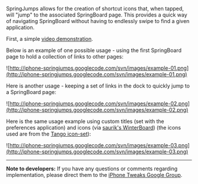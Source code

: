 SpringJumps allows for the creation of shortcut icons that, when tapped, will "jump" to the associated SpringBoard page. This provides a quick way of navigating SpringBoard without having to endlessly swipe to find a given application.

First, a simple [video demonstration](http://jp.youtube.com/watch?v=vOGC-V7xaQw).


Below is an example of one possible usage - using the first SpringBoard page to hold a collection of links to other pages:

![http://iphone-springjumps.googlecode.com/svn/images/example-01.png](http://iphone-springjumps.googlecode.com/svn/images/example-01.png)


Here is another usage - keeping a set of links in the dock to quickly jump to a SpringBoard page:

![http://iphone-springjumps.googlecode.com/svn/images/example-02.png](http://iphone-springjumps.googlecode.com/svn/images/example-02.png)


Here is the same usage example using custom titles (set with the preferences application) and icons (via [saurik's WinterBoard](http://www.saurik.com/id/9)) (the icons used are from the [Tango icon-set](http://tango.freedesktop.org/Tango_Icon_Library)):

![http://iphone-springjumps.googlecode.com/svn/images/example-03.png](http://iphone-springjumps.googlecode.com/svn/images/example-03.png)

---

**Note to developers:**
If you have any questions or comments regarding implementation, please direct them to the [iPhone Tweaks Google Group](http://groups.google.com/group/iphone-tweaks).